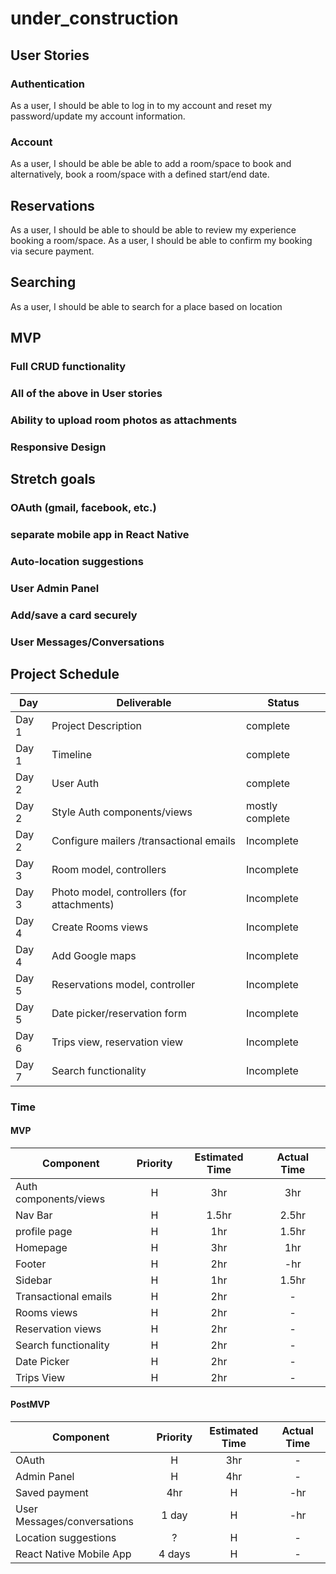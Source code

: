 # under_construction

## User Stories

### Authentication

As a user, I should be able to log in to my account and reset my password/update my account information.

### Account

As a user, I should be able be able to add a room/space to book and alternatively, book a room/space with a defined start/end date.

## Reservations

As a user, I should be able to should be able to review my experience booking a room/space.
As a user, I should be able to confirm my booking via secure payment.

## Searching

As a user, I should be able to search for a place based on location

## MVP

### Full CRUD functionality

### All of the above in User stories

### Ability to upload room photos as attachments

### Responsive Design

## Stretch goals

### OAuth (gmail, facebook, etc.)

### separate mobile app in React Native

### Auto-location suggestions

### User Admin Panel

### Add/save a card securely

### User Messages/Conversations

## Project Schedule

| Day   | Deliverable                                | Status          |
| ----- | ------------------------------------------ | --------------- |
| Day 1 | Project Description                        | complete        |
| Day 1 | Timeline                                   | complete        |
| Day 2 | User Auth                                  | complete        |
| Day 2 | Style Auth components/views                | mostly complete |
| Day 2 | Configure mailers /transactional emails    | Incomplete      |
| Day 3 | Room model, controllers                    | Incomplete      |
| Day 3 | Photo model, controllers (for attachments) | Incomplete      |
| Day 4 | Create Rooms views                         | Incomplete      |
| Day 4 | Add Google maps                            | Incomplete      |
| Day 5 | Reservations model, controller             | Incomplete      |
| Day 5 | Date picker/reservation form               | Incomplete      |
| Day 6 | Trips view, reservation view               | Incomplete      |
| Day 7 | Search functionality                       | Incomplete      |

### Time

#### MVP

| Component             | Priority | Estimated Time | Actual Time |
| --------------------- | :------: | :------------: | :---------: |
| Auth components/views |    H     |      3hr       |     3hr     |
| Nav Bar               |    H     |     1.5hr      |    2.5hr    |
| profile page          |    H     |      1hr       |    1.5hr    |
| Homepage              |    H     |      3hr       |     1hr     |
| Footer                |    H     |      2hr       |     -hr     |
| Sidebar               |    H     |      1hr       |    1.5hr    |
| Transactional emails  |    H     |      2hr       |      -      |
| Rooms views           |    H     |      2hr       |      -      |
| Reservation views     |    H     |      2hr       |      -      |
| Search functionality  |    H     |      2hr       |      -      |
| Date Picker           |    H     |      2hr       |      -      |
| Trips View            |    H     |      2hr       |      -      |

#### PostMVP

| Component                   | Priority | Estimated Time | Actual Time |
| --------------------------- | :------: | :------------: | :---------: |
| OAuth                       |    H     |      3hr       |      -      |
| Admin Panel                 |    H     |      4hr       |      -      |
| Saved payment               |   4hr    |       H        |     -hr     |
| User Messages/conversations |  1 day   |       H        |     -hr     |
| Location suggestions        |    ?     |       H        |      -      |
| React Native Mobile App     |  4 days  |       H        |      -      |
